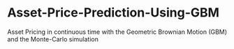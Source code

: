 # Asset-Price-Prediction-Using-GBM
Asset Pricing in continuous time with the Geometric Brownian Motion (GBM) and the Monte-Carlo simulation
